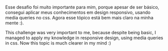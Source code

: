 Esse desafio foi muito importante para mim, porque apesar de ser básico, consegui aplicar meus conhecimentos em design responsivo, usando media queries no css. Agora esse tópico está bem mais claro na minha mente :).

This challenge was very important to me, because despite being basic, I managed to apply my knowledge in responsive design, using media queries in css. Now this topic is much clearer in my mind :)